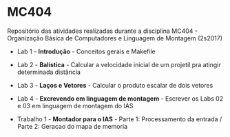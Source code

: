 # MC404
Repositório das atividades realizadas durante a disciplina MC404 - Organização Básica de Computadores e Linguagem de Montagem (2s2017)
* Lab 1 - **Introdução** - Conceitos gerais e Makefile
* Lab 2 - **Balística** - Calcular a velocidade inicial de um projetil pra atingir determinada distância
* Lab 3 - **Laços e Vetores** - Calcular o produto escalar de dois vetores
* Lab 4 - **Excrevendo em linguagem de montagem** - Escrever os Labs 02 e 03 em linguagem de montagem do IAS

* Trabalho 1 - **Montador para o IAS** - Parte 1: Processamento da entrada / Parte 2: Geracao do mapa de memoria

